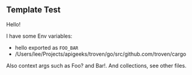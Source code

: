## Template Test

Hello!

I have some Env variables:

* hello exported as `FOO_BAR`
* /Users/lee/Projects/apigeeks/troven/go/src/github.com/troven/cargo

Also context args such as Foo? and Bar!. And collections, see other files.
